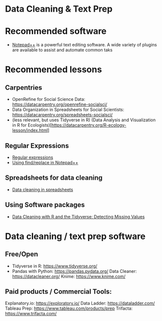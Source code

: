 # Data Cleaning & Text Prep

# Recommended software 
- [Notepad++](https://notepad-plus-plus.org/downloads/) is a powerful text editing software. A wide variety of plugins are available to assist and automate common taks

# Recommended lessons

## Carpentries 
- OpenRefine for Social Science Data: https://datacarpentry.org/openrefine-socialsci/
- Data Organization in Spreadsheets for Social Scientists: https://datacarpentry.org/spreadsheets-socialsci/
- (less relevant, but uses Tidyverse in R) (Data Analysis and Visualization in R for Ecologists)[https://datacarpentry.org/R-ecology-lesson/index.html]

## Regular Expressions
- [Regular expressions](https://regexone.com/)
- [Using find/replace in Notepad++](https://gerardnico.com/ide/notepad/replace)

## Spreadsheets for data cleaning
- [Data cleaning in spreadsheets](https://guides.library.duke.edu/excel/cleaning)

## Using Software packages
- [Data Cleaning with R and the Tidyverse: Detecting Missing Values](https://towardsdatascience.com/data-cleaning-with-r-and-the-tidyverse-detecting-missing-values-ea23c519bc62)

# Data cleaning / text prep software 

## Free/Open
- Tidyverse in R: https://www.tidyverse.org/
- Pandas with Python: https://pandas.pydata.org/
Data Cleaner:  https://datacleaner.org/
Knime: https://www.knime.com/

## Paid products / Commercial Tools:
Explanatory.io: https://exploratory.io/
Data Ladder: https://dataladder.com/
Tableau Prep: https://www.tableau.com/products/prep
Trifacta: https://www.trifacta.com/

